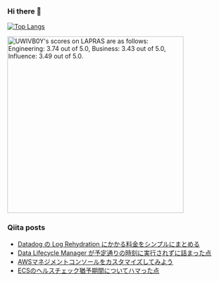 ### Hi there 👋

[![Top Langs](https://github-readme-stats.vercel.app/api/top-langs/?username=yoyoyo-pg&layout=compact&hide=javascript,html,css&theme=radical)](https://github.com/anuraghazra/github-readme-stats)

<!--START_SECTION:lapras-card-->
<p ><a href="https://lapras.com/public/UWIVB0Y" target="_blank" rel="noopener noreferrer"><img alt="UWIVB0Y's scores on LAPRAS are as follows: Engineering: 3.74 out of 5.0, Business: 3.43 out of 5.0, Influence: 3.49 out of 5.0." src="https://lapras-card-generator.vercel.app/api/svg?e=3.74&b=3.43&i=3.49&b1=%23020e27&b2=%230e5593&i1=%2303102f&i2=%231688bf&l=en" width="400" ></a></p>
<!--END_SECTION:lapras-card-->

### Qiita posts
<!-- BLOG-POST-LIST:START -->
- [Datadog の Log Rehydration にかかる料金をシンプルにまとめる](https://qiita.com/yoyoyo_pg/items/2b9e6722d5ba0547c82c)
- [Data Lifecycle Manager が予定通りの時刻に実行されずに詰まった点](https://qiita.com/yoyoyo_pg/items/bf22dca18e71cef7f07e)
- [AWSマネジメントコンソールをカスタマイズしてみよう](https://qiita.com/yoyoyo_pg/items/b6b0c04bafafcc79c9de)
- [ECSのヘルスチェック猶予期間についてハマった点](https://qiita.com/yoyoyo_pg/items/15e577f929f69bddbe09)
<!-- BLOG-POST-LIST:END -->

